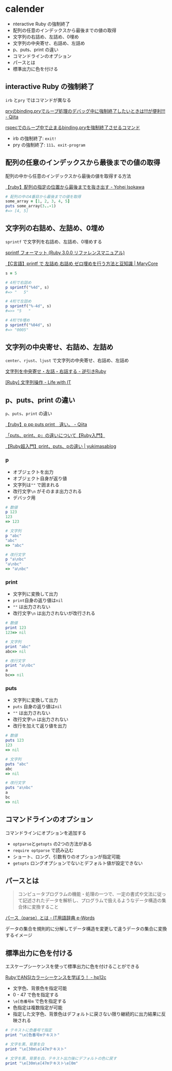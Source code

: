 # calender

* nteractive Ruby の強制終了
* 配列の任意のインデックスから最後までの値の取得
* 文字列の右詰め、左詰め、0埋め
* 文字列の中央寄せ、右詰め、左詰め
* p、puts、print の違い
* コマンドラインのオプション
* パースとは
* 標準出力に色を付ける

## interactive Ruby の強制終了

`irb` と`pry` ではコマンドが異なる

[pryのbinding\.pryでループ処理のデバッグ中に強制終了したいときは\!\!\!が便利\!\!\! \- Qiita](https://qiita.com/kazuph/items/dfbdf957ddca904aeb14)

[rspecでのループ中で止まるbinding\.pryを強制終了させるコマンド](https://zenn.dev/yukito0616/articles/c6f7495bb994a2)

* irb の強制終了: `exit! `
* pry の強制終了: `111`、`exit-program`

## 配列の任意のインデックスから最後までの値の取得

配列の中から任意のインデックスから最後の値を取得する方法

[【ruby】配列の指定の位置から最後までを抜き出す \- Yohei Isokawa](https://blog.yuhiisk.com/archive/2018/05/01/ruby-array-slice-to-last.html)

```Ruby
# 配列の中の4番目から最後までの値を取得
some_array = [1, 2, 3, 4, 5]
puts some_array(3..-1)
#=> [4, 5]
```

## 文字列の右詰め、左詰め、0埋め

`sprintf` で文字列を右詰め、左詰め、0埋めする

[sprintf フォーマット \(Ruby 3\.0\.0 リファレンスマニュアル\)](https://docs.ruby-lang.org/ja/latest/doc/print_format.html)

[【C言語】printf で 左詰め 右詰め ゼロ埋めを行う方法と豆知識 \| MaryCore](https://marycore.jp/prog/c-lang/left-right-zero-padding/)


```Ruby
s = 5

# 4桁で右詰め
p sprintf("%4d", s)
#=> "   5"

# 4桁で左詰め
p sprintf("%-4d", s)
#=>> "5   "

# 4桁で0埋め
p sprintf("%04d", s)
#=> "0005"
```

## 文字列の中央寄せ、右詰め、左詰め

`center`、`rjust`、`ljust` で文字列の中央寄せ、右詰め、左詰め

[文字列を中央寄せ・左詰・右詰する \- 逆引きRuby](https://scrapbox.io/rubytips/%E6%96%87%E5%AD%97%E5%88%97%E3%82%92%E4%B8%AD%E5%A4%AE%E5%AF%84%E3%81%9B%E3%83%BB%E5%B7%A6%E8%A9%B0%E3%83%BB%E5%8F%B3%E8%A9%B0%E3%81%99%E3%82%8B)

[\[Ruby\] 文字列操作 \- Life with IT](https://l-w-i.net/t/ruby/string_001.txt)



## p、puts、print の違い

`p`、`puts`、`print` の違い

[【ruby】p pp puts print　違い。 \- Qiita](https://qiita.com/Takahashiq/items/f5d84581d3a301a9c22f)

[「puts、print、p」の違いについて【Ruby入門】](https://zenn.dev/nagan/articles/ae479d26e6d2b0)

[【Ruby超入門】print、puts、pの違い \| yukimasablog](https://yukimasablog.com/ruby-print-puts-p#:~:text=%E4%B8%BB%E3%81%AA%E9%81%95%E3%81%84,%E6%A7%98%E3%81%AA%E7%82%B9%E3%81%8C%E3%81%82%E3%82%8A%E3%81%BE%E3%81%99%E3%80%82&text=%E3%80%8Cputs%E3%80%8D%E3%81%A8%E3%80%8Cp%E3%80%8D%E3%81%AF%E5%87%BA%E5%8A%9B%E3%81%97%E3%81%9F%E5%BE%8C%E3%81%AB%E6%94%B9%E8%A1%8C,%E6%83%85%E5%A0%B1%E3%82%82%E5%87%BA%E5%8A%9B%E3%81%97%E3%81%BE%E3%81%99%E3%80%82)

### p

* オブジェクトを出力
* オブジェクト自身が返り値
* 文字列は`""` で囲まれる
* 改行文字`\n` がそのまま出力される
* デバック用

```Ruby
# 数値
p 123
123
=> 123

# 文字列
p "abc"
"abc"
=> "abc"

# 改行文字
p "a\nbc"
"a\nbc"
=> "a\nbc"
```

### print

* 文字列に変換して出力
* `print`自身の返り値は`nil`
* `""` は出力されない
* 改行文字`\n` は出力されないが改行される

```Ruby
# 数値
print 123
123=> nil

# 文字列
print "abc"
abc=> nil

# 改行文字
print "a\nbc"
a
bc=> nil
```

### puts

* 文字列に変換して出力
* `puts` 自身の返り値は`nil`
* `""` は出力されない
* 改行文字`\n` は出力されない
* 改行を加えて返り値を出力

```Ruby
# 数値
puts 123
123
=> nil

# 文字列
puts "abc"
abc
=> nil

# 改行文字
puts "a\nbc"
a
bc
=> nil
```

## コマンドラインのオプション

コマンドラインにオプションを追加する

* `optparse`と`getopts` の2つの方法がある
* `require optparse` で読み込む
* ショート、ロング、引数有りのオプションが指定可能
* `getopts` ロングオプションでないとデフォルト値が設定できない

## パースとは

> コンピュータプログラムの機能・処理の一つで、一定の書式や文法に従って記述されたデータを解析し、プログラムで扱えるようなデータ構造の集合体に変換すること

[パース（parse）とは \- IT用語辞典 e\-Words](https://e-words.jp/w/%E3%83%91%E3%83%BC%E3%82%B9.html)

データの集合を規則的に分解してデータ構造を変更して違うデータの集合に変換するイメージ

## 標準出力に色を付ける

エスケープシーケンスを使って標準出力に色を付けることができる

[RubyでANSIカラーシーケンスを学ぼう！ \- hp12c](https://keyesberry.hatenadiary.org/entry/20101107/p1)

* 文字色、背景色を指定可能
* 0 - 47 で色を指定する
* `\e[色番号m` で色を指定する
* 色指定は複数指定が可能
* 指定した文字色、背景色はデフォルトに戻さない限り継続的に出力結果に反映される

```Ruby
# テキストに色番号で指定
print "\e[色番号mテキスト"

# 文字を黒、背景を白
print "\e[30m\e[47mテキスト"

# 文字を黒、背景を白、テキスト出力後にデフォルトの色に戻す
print "\e[30m\e[47mテキスト\e[0m"
```
